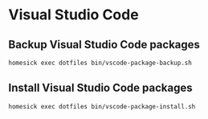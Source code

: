 # Visual Studio Code

## Backup Visual Studio Code packages

```bash
homesick exec dotfiles bin/vscode-package-backup.sh
```

## Install Visual Studio Code packages

```bash
homesick exec dotfiles bin/vscode-package-install.sh
```
